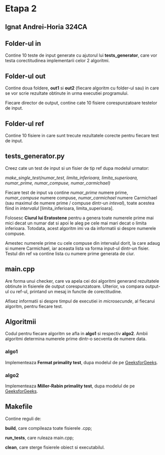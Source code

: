 # Etapa 2
## Ignat Andrei-Horia 324CA

## Folder-ul in
Contine 10 teste de input generate cu ajutorul lui **tests_generator**, care vor
testa corectitudinea implementarii celor 2 algoritmi.

## Folder-ul out
Contine doua foldere, **out1** si **out2** (fiecare algoritm cu folder-ul sau)
in care se vor scrie rezultate obtinute in urma executiei programului.

Fiecare director de output, contine cate 10 fisiere corespunzatoare testelor de
input.

## Folder-ul ref
Contine 10 fisiere in care sunt trecute rezultatele corecte pentru fiecare test
de input.

## tests_generator.py
Creez cate un test de input si un fisier de tip ref dupa modelul urmator:

*make_single_test(numar_test, limita_inferioara, limita_superioara,
                  numar_prime, numar_compuse, numar_carmichael)*

Fiecare test de input va contine *numar_prime* numere prime, *numar_compuse*
numere compuse, *numar_carmichael* numere Carmichael (sau maximul de numere 
prime / compuse dintr-un *inteval*), toate acestea fiind in *intervalul*
\[limita_inferioara, limita_superioara\].

Folosesc **Ciurul lui Eratostene** pentru a genera toate numerele prime mai mici
decat un numar dat si apoi le aleg pe cele mai mari decat o limita inferioara.
Totodata, acest algoritm imi va da informatii si despre numerele compuse.

Amestec numerele prime cu cele compuse din intervalul dorit, la care adaug si
numere Carmichael, iar aceasta lista va forma input-ul dintr-un fisier. Testul
din ref va contine lista cu numere prime generata de ciur.

## main.cpp
Are forma unui checker, care va apela cei doi algoritmi generand rezultatele
obtinute in fisierele de output corespunzatoare. Ulterior, va compara output-ul
cu ref-ul, printand un mesaj in functie de corectitudine.

Afisez informatii si despre timpul de executiei in *microsecunde*, al fiecarui
algoritm, pentru fiecare test.

## Algoritmii
Codul pentru fiecare algoritm se afla in **algo1** si respectiv **algo2**. Ambii
algoritmi determina numerele prime dintr-o secventa de numere data.

### algo1
Implementeaza **Fermat primality test**, dupa modelul de pe [GeeksforGeeks](https://www.geeksforgeeks.org/primality-test-set-2-fermet-method/).

### algo2
Implementeaza **Miller-Rabin primality test**, dupa modelul de pe [GeeksforGeeks](https://www.geeksforgeeks.org/primality-test-set-3-miller-rabin/).

## Makefile
Contine reguli de:

**build**, care compileaza toate fisierele .cpp;

**run_tests**, care ruleaza main.cpp;

**clean**, care sterge fisierele obiect si executabilul.

